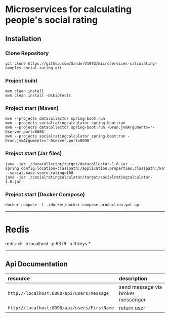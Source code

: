 # Microservices for calculating people's social rating

## Installation
### Clone Repository
```
git clone https://github.com/SanderV1992/microservices-calculating-peoples-social-rating.git
```

### Project build
```
mvn clean install
mvn clean install -DskipTests
```

### Project start (Maven)
```
mvn --projects datacollector spring-boot:run
mvn --projects socialratingcalculator spring-boot:run
mvn --projects datacollector spring-boot:run -Drun.jvmArguments='-Dserver.port=8080'
mvn --projects socialratingcalculator spring-boot:run -Drun.jvmArguments='-Dserver.port=8090'
```

### Project start (Jar files)
```
java -jar ./datacollector/target/datacollector-1.0.jar --spring.config.location=classpath:/application.properties,classpath:/kafka.properties,classpath:/social.properties --social.base-score-rating=100
java -jar ./socialratingcalculator/target/socialratingcalculator-1.0.jar
```

### Project start (Docker Compose)
```
docker-compose -f ./docker/docker-compose-production.yml up
```

---

# Redis
redis-cli -h localhost -p 6379 -n 0 keys *

---

## Api Documentation
| resource                                            | description                                    |
|:----------------------------------------------------|:-----------------------------------------------|
| `http://localhost:8080/api/users/message`           | send message via broker messenger
| `http://localhost:8090/api/users/FirstName`         | return user
